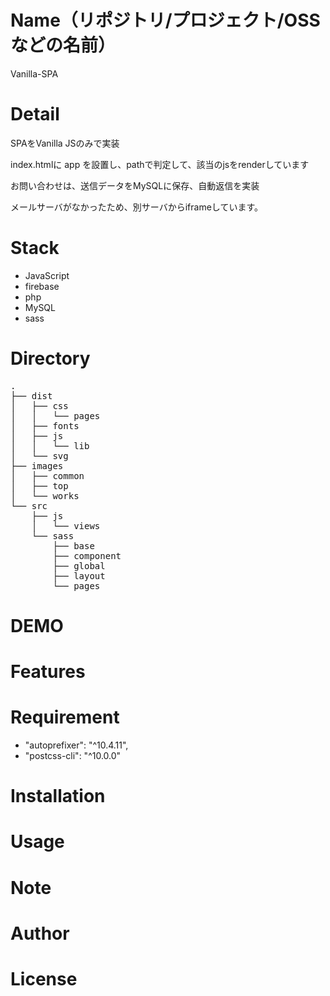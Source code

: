 # Name（リポジトリ/プロジェクト/OSSなどの名前）

Vanilla-SPA

# Detail

SPAをVanilla JSのみで実装

index.htmlに app を設置し、pathで判定して、該当のjsをrenderしています

お問い合わせは、送信データをMySQLに保存、自動返信を実装

メールサーバがなかったため、別サーバからiframeしています。

# Stack

* JavaScript
* firebase
* php
* MySQL
* sass

# Directory

<pre>
.
├── dist
│   ├── css
│   │   └── pages
│   ├── fonts
│   ├── js
│   │   └── lib
│   └── svg
├── images
│   ├── common
│   ├── top
│   └── works
└── src
    ├── js
    │   └── views
    └── sass
        ├── base
        ├── component
        ├── global
        ├── layout
        └── pages
</pre>

# DEMO

# Features

# Requirement

* "autoprefixer": "^10.4.11",
* "postcss-cli": "^10.0.0"

# Installation

# Usage

# Note

# Author

# License
